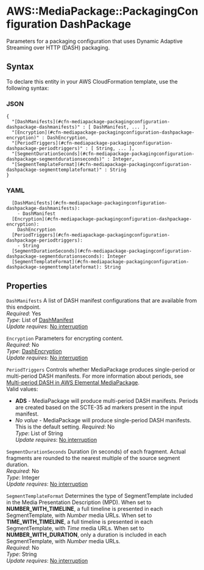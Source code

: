 # AWS::MediaPackage::PackagingConfiguration DashPackage<a name="aws-properties-mediapackage-packagingconfiguration-dashpackage"></a>

Parameters for a packaging configuration that uses Dynamic Adaptive Streaming over HTTP \(DASH\) packaging\.

## Syntax<a name="aws-properties-mediapackage-packagingconfiguration-dashpackage-syntax"></a>

To declare this entity in your AWS CloudFormation template, use the following syntax:

### JSON<a name="aws-properties-mediapackage-packagingconfiguration-dashpackage-syntax.json"></a>

```
{
  "[DashManifests](#cfn-mediapackage-packagingconfiguration-dashpackage-dashmanifests)" : [ DashManifest, ... ],
  "[Encryption](#cfn-mediapackage-packagingconfiguration-dashpackage-encryption)" : DashEncryption,
  "[PeriodTriggers](#cfn-mediapackage-packagingconfiguration-dashpackage-periodtriggers)" : [ String, ... ],
  "[SegmentDurationSeconds](#cfn-mediapackage-packagingconfiguration-dashpackage-segmentdurationseconds)" : Integer,
  "[SegmentTemplateFormat](#cfn-mediapackage-packagingconfiguration-dashpackage-segmenttemplateformat)" : String
}
```

### YAML<a name="aws-properties-mediapackage-packagingconfiguration-dashpackage-syntax.yaml"></a>

```
  [DashManifests](#cfn-mediapackage-packagingconfiguration-dashpackage-dashmanifests): 
    - DashManifest
  [Encryption](#cfn-mediapackage-packagingconfiguration-dashpackage-encryption): 
    DashEncryption
  [PeriodTriggers](#cfn-mediapackage-packagingconfiguration-dashpackage-periodtriggers): 
    - String
  [SegmentDurationSeconds](#cfn-mediapackage-packagingconfiguration-dashpackage-segmentdurationseconds): Integer
  [SegmentTemplateFormat](#cfn-mediapackage-packagingconfiguration-dashpackage-segmenttemplateformat): String
```

## Properties<a name="aws-properties-mediapackage-packagingconfiguration-dashpackage-properties"></a>

`DashManifests`  <a name="cfn-mediapackage-packagingconfiguration-dashpackage-dashmanifests"></a>
A list of DASH manifest configurations that are available from this endpoint\.  
*Required*: Yes  
*Type*: List of [DashManifest](aws-properties-mediapackage-packagingconfiguration-dashmanifest.md)  
*Update requires*: [No interruption](https://docs.aws.amazon.com/AWSCloudFormation/latest/UserGuide/using-cfn-updating-stacks-update-behaviors.html#update-no-interrupt)

`Encryption`  <a name="cfn-mediapackage-packagingconfiguration-dashpackage-encryption"></a>
Parameters for encrypting content\.  
*Required*: No  
*Type*: [DashEncryption](aws-properties-mediapackage-packagingconfiguration-dashencryption.md)  
*Update requires*: [No interruption](https://docs.aws.amazon.com/AWSCloudFormation/latest/UserGuide/using-cfn-updating-stacks-update-behaviors.html#update-no-interrupt)

`PeriodTriggers`  <a name="cfn-mediapackage-packagingconfiguration-dashpackage-periodtriggers"></a>
Controls whether MediaPackage produces single\-period or multi\-period DASH manifests\. For more information about periods, see [Multi\-period DASH in AWS Elemental MediaPackage](https://docs.aws.amazon.com/mediapackage/latest/ug/multi-period.html)\.  
Valid values:  
+  **ADS** \- MediaPackage will produce multi\-period DASH manifests\. Periods are created based on the SCTE\-35 ad markers present in the input manifest\.
+  *No value* \- MediaPackage will produce single\-period DASH manifests\. This is the default setting\.
*Required*: No  
*Type*: List of String  
*Update requires*: [No interruption](https://docs.aws.amazon.com/AWSCloudFormation/latest/UserGuide/using-cfn-updating-stacks-update-behaviors.html#update-no-interrupt)

`SegmentDurationSeconds`  <a name="cfn-mediapackage-packagingconfiguration-dashpackage-segmentdurationseconds"></a>
Duration \(in seconds\) of each fragment\. Actual fragments are rounded to the nearest multiple of the source segment duration\.   
*Required*: No  
*Type*: Integer  
*Update requires*: [No interruption](https://docs.aws.amazon.com/AWSCloudFormation/latest/UserGuide/using-cfn-updating-stacks-update-behaviors.html#update-no-interrupt)

`SegmentTemplateFormat`  <a name="cfn-mediapackage-packagingconfiguration-dashpackage-segmenttemplateformat"></a>
Determines the type of SegmentTemplate included in the Media Presentation Description \(MPD\)\. When set to **NUMBER\_WITH\_TIMELINE**, a full timeline is presented in each SegmentTemplate, with $Number$ media URLs\. When set to **TIME\_WITH\_TIMELINE**, a full timeline is presented in each SegmentTemplate, with $Time$ media URLs\. When set to **NUMBER\_WITH\_DURATION**, only a duration is included in each SegmentTemplate, with $Number$ media URLs\.  
*Required*: No  
*Type*: String  
*Update requires*: [No interruption](https://docs.aws.amazon.com/AWSCloudFormation/latest/UserGuide/using-cfn-updating-stacks-update-behaviors.html#update-no-interrupt)
